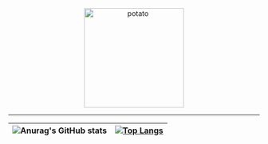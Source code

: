 <div align="center">
  <img src="https://media2.giphy.com/media/U1rlk8zdcAwbm/giphy.gif?cid=790b761120a74bda8d2ad5744adda51121d6c1e5e0cabd52&rid=giphy.gif&ct=g" alt="potato" align="center" width="200">
  <br />
</div>
<hr>

|![Anurag's GitHub stats](https://github-readme-stats.vercel.app/api?username=zhy2on&line_height=20&theme=dracula&show_icons=true&card_width=600&hide_border=1)|[![Top Langs](https://github-readme-stats.vercel.app/api/top-langs/?username=zhy2on&layout=compact&theme=dracula&card_width=400&hide_border=1)](https://github.com/zhy2on?tab=repositories)|
|:---:|:---:|
